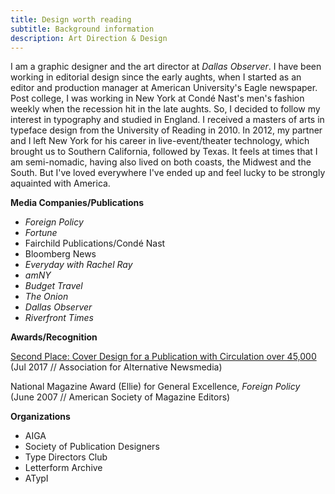 ```yaml
---
title: Design worth reading
subtitle: Background information
description: Art Direction & Design
---
```

I am a graphic designer and the art director at *Dallas Observer*. I have been working in editorial design since the early aughts, when I started as an editor and production manager at American University's Eagle newspaper. Post college, I was working in New York at Condé Nast's men's fashion weekly when the recession hit in the late aughts. So, I decided to follow my interest in typography and studied in England. I received a masters of arts in typeface design from the University of Reading in 2010. In 2012, my partner and I left New York for his career in live-event/theater technology, which brought us to Southern California, followed by Texas. It feels at times that I am semi-nomadic, having also lived on both coasts, the Midwest and the South. But I've loved everywhere I've ended up and feel lucky to be strongly aquainted with America.

__Media Companies/Publications__
+ *Foreign Policy*
+ *Fortune*
+ Fairchild Publications/Condé Nast
+ Bloomberg News
+ *Everyday with Rachel Ray*
+ *amNY*
+ *Budget Travel*
+ *The Onion*
+ *Dallas Observer*
+ *Riverfront Times*

__Awards/Recognition__

[Second Place: Cover Design for a Publication with Circulation over 45,000](http://aan.org/aan/2017-aan-awards-winners-announced/) (Jul 2017 // Association for Alternative Newsmedia)

National Magazine Award (Ellie) for General Excellence, *Foreign Policy*
(June 2007 // American Society of Magazine Editors)

__Organizations__

+ AIGA
+ Society of Publication Designers
+ Type Directors Club
+ Letterform Archive
+ ATypI